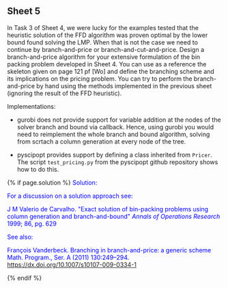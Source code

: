 
## Sheet 5


In Task 3 of Sheet 4, we were lucky for the examples tested that the
heuristic solution of the FFD algorithm was proven optimal by the lower
bound found solving the LMP. When that is not the case we need to
continue by branch-and-price or branch-and-cut-and-price. Design a
branch-and-price algorithm for your extensive formulation of the bin
packing problem developed in Sheet 4.  You can use as a reference the
skeleton given on page 121 pf [Wo] and define the branching scheme and
its implications on the pricing problem. You can try to perform the
branch-and-price by hand using the methods implemented in the previous
sheet (ignoring the result of the FFD heuristic).

Implementations:

- gurobi does not provide support for variable addition at the nodes of
the solver branch and bound via callback. Hence, using
gurobi you would need to reimplement the whole branch and bound
algorithm, solving from scrtach a column generation at every node of the
tree.


- pyscipopt provides support by defining a class inherited from
`Pricer`. The script `test_pricing.py` from the pyscipopt github
repository shows how to do this. 



{% if page.solution %}
<font color="blue">
Solution:
<br>

For a discussion on a solution approach see: 

J M Valerio de Carvalho. "Exact solution of bin-packing problems using
column generation and branch-and-bound" *Annals of Operations Research*
1999; 86, pg. 629


See also:

François Vanderbeck. Branching in branch-and-price: a generic scheme
Math. Program., Ser. A (2011)
130:249–294. https://dx.doi.org/10.1007/s10107-009-0334-1



</font>
{% endif %}
